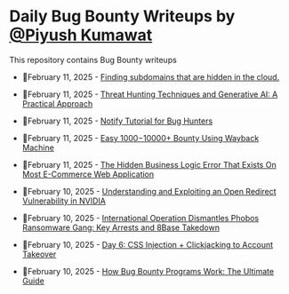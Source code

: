 # Daily Bug Bounty Writeups by [@Piyush Kumawat](https://twitter.com/piyush_supiy) 
This repository contains Bug Bounty writeups

<!-- BLOG-POST-LIST:START -->
 - 💯February 11, 2025 - [Finding subdomains that are hidden in the cloud.](https://infosecwriteups.com/finding-subdomains-that-are-hidden-in-the-cloud-ec54412802bf?source=rss------bug_bounty-5) 

 - 💯February 11, 2025 - [Threat Hunting Techniques and Generative AI: A Practical Approach](https://medium.com/@paritoshblogs/threat-hunting-techniques-and-generative-ai-a-practical-approach-797a86ada4fd?source=rss------bug_bounty-5) 

 - 💯February 11, 2025 - [Notify Tutorial for Bug Hunters](https://cybersecuritywriteups.com/notify-tutorial-for-bug-hunters-8ccb8d0d0b74?source=rss------bug_bounty-5) 

 - 💯February 11, 2025 - [Easy $1000-$10000+ Bounty Using Wayback Machine](https://medium.com/infosecmatrix/easy-1000-10000-bounty-using-wayback-machine-cb6c5cb77543?source=rss------bug_bounty-5) 

 - 💯February 11, 2025 - [The Hidden Business Logic Error That Exists On Most E-Commerce Web Application](https://medium.com/@makarov_bm/the-hidden-business-logic-error-that-exists-on-most-e-commerce-web-application-7b9be9113073?source=rss------bug_bounty-5) 

 - 💯February 10, 2025 - [Understanding and Exploiting an Open Redirect Vulnerability in NVIDIA](https://medium.com/@g0kb0ru/understanding-and-exploiting-an-open-redirect-vulnerability-in-nvidia-3b1b429cb3c5?source=rss------bug_bounty-5) 

 - 💯February 10, 2025 - [International Operation Dismantles Phobos Ransomware Gang: Key Arrests and 8Base Takedown](https://medium.com/@wiretor/international-operation-dismantles-phobos-ransomware-gang-key-arrests-and-8base-takedown-61e126bb54c9?source=rss------bug_bounty-5) 

 - 💯February 10, 2025 - [Day 6: CSS Injection + Clickjacking to Account Takeover](https://medium.com/@danielbelay/day-6-css-injection-clickjacking-to-account-takeover-c0a0622ac250?source=rss------bug_bounty-5) 

 - 💯February 10, 2025 - [How Bug Bounty Programs Work: The Ultimate Guide](https://medium.com/@hackrate/how-bug-bounty-programs-work-the-ultimate-guide-143a7bd93451?source=rss------bug_bounty-5) 
<!-- BLOG-POST-LIST:END -->
